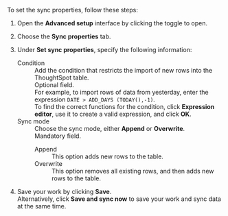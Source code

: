 To set the sync properties, follow these steps:

1. Open the **Advanced setup** interface by clicking the toggle to open.

2. Choose the **Sync properties** tab.

3. Under **Set sync properties**, specify the following information:

   <dl id="set-sync-properties">
     <dlentry id="set-sync-properties-condition">
       <dt>Condition</dt>
       <dd>Add the condition that restricts the import of new rows into the ThoughtSpot table.
         <br/>Optional field.<br/>For example, to import rows of data from yesterday, enter the expression <code>DATE > ADD_DAYS (TODAY(),-1)</code>.
         <br/>To find the correct functions for the condition, click <strong>Expression editor</strong>, use it to create a valid expression, and click <strong>OK</strong>.</dd></dlentry>
     <dlentry id="set-sync-properties-mode">
          <dt>Sync mode</dt>
          <dd>Choose the sync mode, either <strong>Append</strong> or <strong>Overwrite</strong>.<br/>Mandatory field.    
            <dl>
              <dlentry id="append">
                <dt>Append</dt>
                <dd>This option adds new rows to the table.</dd></dlentry>
              <dlentry id="overwrite">
                <dt>Overwrite</dt>
                <dd>This option removes all existing rows, and then adds new rows to the table.</dd></dlentry>               

4. Save your work by clicking **Save**.<br/>Alternatively, click **Save and sync now** to save your work and sync data at the same time.
